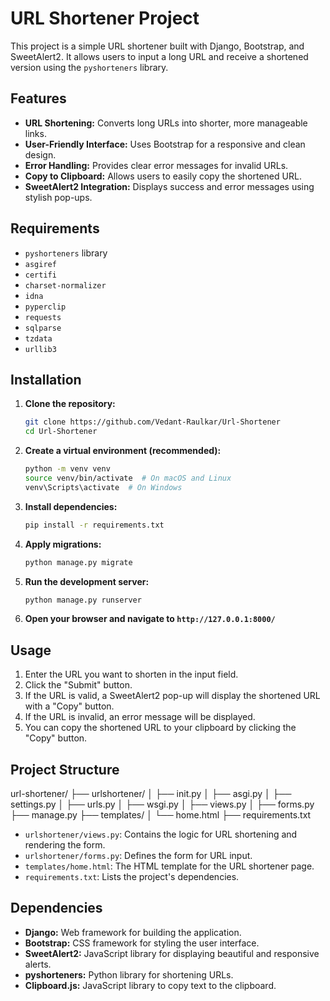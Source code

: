 # URL Shortener Project

This project is a simple URL shortener built with Django, Bootstrap, and SweetAlert2. It allows users to input a long URL and receive a shortened version using the `pyshorteners` library.

## Features

-   **URL Shortening:** Converts long URLs into shorter, more manageable links.
-   **User-Friendly Interface:** Uses Bootstrap for a responsive and clean design.
-   **Error Handling:** Provides clear error messages for invalid URLs.
-   **Copy to Clipboard:** Allows users to easily copy the shortened URL.
-   **SweetAlert2 Integration:** Displays success and error messages using stylish pop-ups.

## Requirements

-   `pyshorteners` library
-   `asgiref`
-   `certifi`
-   `charset-normalizer`
-   `idna`
-   `pyperclip`
-   `requests`
-   `sqlparse`
-   `tzdata`
-   `urllib3`

## Installation

1.  **Clone the repository:**

    ```bash
    git clone https://github.com/Vedant-Raulkar/Url-Shortener
    cd Url-Shortener
    ```

2.  **Create a virtual environment (recommended):**

    ```bash
    python -m venv venv
    source venv/bin/activate  # On macOS and Linux
    venv\Scripts\activate  # On Windows
    ```

3.  **Install dependencies:**

    ```bash
    pip install -r requirements.txt
    ```

4.  **Apply migrations:**

    ```bash
    python manage.py migrate
    ```

5.  **Run the development server:**

    ```bash
    python manage.py runserver
    ```

6.  **Open your browser and navigate to `http://127.0.0.1:8000/`**

## Usage

1.  Enter the URL you want to shorten in the input field.
2.  Click the "Submit" button.
3.  If the URL is valid, a SweetAlert2 pop-up will display the shortened URL with a "Copy" button.
4.  If the URL is invalid, an error message will be displayed.
5.  You can copy the shortened URL to your clipboard by clicking the "Copy" button.

## Project Structure

url-shortener/
├── urlshortener/
│   ├── init.py
│   ├── asgi.py
│   ├── settings.py
│   ├── urls.py
│   ├── wsgi.py
│   ├── views.py
│   ├── forms.py
├── manage.py
├── templates/
│   └── home.html
├── requirements.txt

-   `urlshortener/views.py`: Contains the logic for URL shortening and rendering the form.
-   `urlshortener/forms.py`: Defines the form for URL input.
-   `templates/home.html`: The HTML template for the URL shortener page.
-   `requirements.txt`: Lists the project's dependencies.

## Dependencies

-   **Django:** Web framework for building the application.
-   **Bootstrap:** CSS framework for styling the user interface.
-   **SweetAlert2:** JavaScript library for displaying beautiful and responsive alerts.
-   **pyshorteners:** Python library for shortening URLs.
-   **Clipboard.js:** JavaScript library to copy text to the clipboard.

